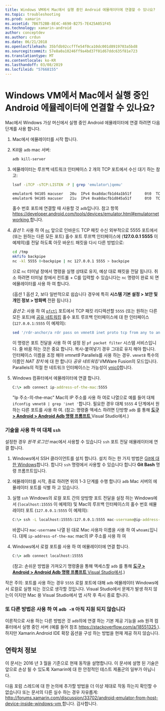 ```yaml
---
title: Windows VM에서 Mac에서 실행 중인 Android 에뮬레이터에 연결할 수 있나요?
ms.topic: troubleshooting
ms.prod: xamarin
ms.assetid: 7B6752BB-8E4C-4690-B275-7E425A051F45
ms.technology: xamarin-android
author: conceptdev
ms.author: crdun
ms.date: 06/21/2018
ms.openlocfilehash: 35bfdb92ccfffe54f0ca10dc001d8919703a5bd8
ms.sourcegitcommit: 57e8a0a10246ff9a4bd37f01d67ddc635f81e723
ms.translationtype: MT
ms.contentlocale: ko-KR
ms.lasthandoff: 03/08/2019
ms.locfileid: "57668155"
---
```

# <a name="is-it-possible-to-connect-to-android-emulators-running-on-a-mac-from-a-windows-vm"></a>Windows VM에서 Mac에서 실행 중인 Android 에뮬레이터에 연결할 수 있나요?

Mac에서 Windows 가상 머신에서 실행 중인 Android 에뮬레이터에 연결 하려면 다음 단계를 사용 합니다.

1.  Mac에서 에뮬레이터를 시작 합니다.

2.  Kill을 `adb` mac 서버:

    ```bash
    adb kill-server
    ```

3.  에뮬레이터는 루프백 네트워크 인터페이스 2 개의 TCP 포트에서 수신 대기 하는 참고:

    ```bash
    lsof -iTCP -sTCP:LISTEN -P | grep 'emulator\|qemu'

    emulator6 94105 macuser   20u  IPv4 0xa8dacfb1d4a1b51f      0t0  TCP localhost:5555 (LISTEN)
    emulator6 94105 macuser   21u  IPv4 0xa8dacfb1d845a51f      0t0  TCP localhost:5554 (LISTEN)
    ```

    홀수 번호 포트에 연결할 때 사용할 것 `adb`입니다. 참고 항목 [ https://developer.android.com/tools/devices/emulator.html#emulatornetworking ](https://developer.android.com/tools/devices/emulator.html#emulatornetworking)합니다.

4.  _옵션 1_: 사용 하 여 [`nc`](https://developer.apple.com/library/mac/documentation/Darwin/Reference/ManPages/man1/nc.1.html)
    앞으로 인바운드 TCP 패킷 수신 외부적으로 5555 포트에서 (또는 원하는 다른 모든 포트) 홀수 포트 루프백 인터페이스에 (**127.0.0.1 5555** 이 예제의)를 전달 하도록 아웃 바운드 패킷을 다시 다른 방법으로:

    ```bash
    cd /tmp
    mkfifo backpipe
    nc -kl 5555 0<backpipe | nc 127.0.0.1 5555 > backpipe
    ```

    으로 `nc` 터미널 창에서 명령을 실행 상태로 유지, 예상 대로 패킷을 전달 됩니다. 취소 하려면 터미널 창에서 컨트롤 + C를 입력할 수 있습니다는 `nc` 명령이 완료 되 면 에뮬레이터를 사용 하 여 합니다.

    (옵션 1 옵션 2, 보다 일반적으로 쉽습니다 경우에 특히 **시스템 기본 설정 > 보안 및 개인 정보 > 방화벽** 전환 됩니다.) 

    _옵션 2_: 사용 하 여 [`pfctl`](https://developer.apple.com/library/mac/documentation/Darwin/Reference/ManPages/man8/pfctl.8.html)
    포트에서 TCP 패킷 리디렉션할 `5555` (또는 원하는 다른 모든 포트)에 [공유 네트워킹](http://kb.parallels.com/en/4948) 홀수 포트 루프백 인터페이스에 대 한 인터페이스 (`127.0.0.1:5555` 이 예제의):

    ```bash
    sed '/rdr-anchor/a rdr pass on vmnet8 inet proto tcp from any to any port 5555 -> 127.0.0.1 port 5555' /etc/pf.conf | sudo pfctl -ef -
    ```

    이 명령은 포트 전달을 사용 하 여 설정 된 `pf packet filter` 시스템 서비스입니다. 줄 바꿈 하는 것은 중요 합니다. 복사-붙여넣기 경우 그대로 유지 해야 합니다. 인터페이스 이름을 조정 해야 *vmnet8* Parallels를 사용 하는 경우. `vmnet8` 특수의 이름인 *NAT 장치* 에 대 한 합니다 *공유 네트워킹* VMWare Fusion의 모드입니다. Parallels의 적절 한 네트워크 인터페이스는 가능성이 [vnic0](http://download.parallels.com/doc/psbm/en/Parallels_Server_Bare_Metal_Users_Guide/29258.htm)합니다.

5.  Windows 컴퓨터에서 에뮬레이터에 연결 합니다.

    ```cmd
    C:\> adb connect ip-address-of-the-mac:5555
    ```

    "Ip 주소-의-the-mac" Mac의 IP 주소를 사용 하 여로 나열으로 예를 들어 대체 `ifconfig vmnet8 | grep 'inet '`합니다. 필요한 경우 대체 `5555` 4 단계에서 원하는 다른 포트를 사용 하 여\. (참고: 명령줄 액세스 하려면 단방향 `adb` 를 통해 [ **도구 > Android > Android Adb 명령 프롬프트** ](~/cross-platform/troubleshooting/questions/version-logs.md#adb-logcat) Visual Studio에서.)

### <a name="alternate-technique-using-ssh"></a>기술을 사용 하 여 대체 `ssh`

설정한 경우 _원격 로그인_ mac에서 사용할 수 있습니다 `ssh` 포트 전달 에뮬레이터에 연결 합니다.

1.  Windows에서 SSH 클라이언트를 설치 합니다. 설치 하는 한 가지 방법은 [Git에 대 한 Windows](https://git-for-windows.github.io/)합니다. 합니다 `ssh` 명령에서 사용할 수 있습니다 합니다 **Git Bash** 명령 프롬프트입니다.

2.  에뮬레이터를 시작, 종료 하려면 위의 1-3 단계를 수행 합니다 `adb` Mac 서버의 에뮬레이터 포트를 식별 하 고 있습니다.

3.  실행 `ssh` Windows의 로컬 포트 간의 양방향 포트 전달을 설정 하는 Windows에서 (`localhost:15555` 이 예제의) 및 Mac의 루프백 인터페이스의 홀수 번호 에뮬레이터 포트 (`127.0.0.1:5555` 이 예제의):

    ```cmd 
    C:\> ssh -L localhost:15555:127.0.0.1:5555 mac-username@ip-address-of-the-mac
    ```

    바꿉니다 `mac-username` 나열 된 대로 Mac 사용자 이름을 사용 하 여 `whoami`입니다. 대체 `ip-address-of-the-mac` mac의 IP 주소를 사용 하 여

4.  Windows에서 로컬 포트를 사용 하 여 에뮬레이터에 연결 합니다.

    ```cmd
    C:\> adb connect localhost:15555
    ```

    (참고: 손쉬운 방법을 가져오기 명령줄을 통해 액세스할 `adb` 를 통해 [ **도구 > Android > Android Adb 명령 프롬프트** Visual Studio에서](~/cross-platform/troubleshooting/questions/version-logs.md#adb-logcat).)

작은 주의: 포트를 사용 하는 경우 `5555` 로컬 포트에 대해 `adb` 에뮬레이터 Windows에서 로컬로 실행 되는 것으로 생각할 것입니다. Visual Studio에서 문제가 발생 하지 않는이 이지만 Mac 용 Visual Studio에서 앱 시작 후 즉시 종료 합니다.

### <a name="alternate-technique-using-adb--h-is-not-yet-supported"></a>또 다른 방법은 사용 하 여 `adb -H` 아직 지원 되지 않습니다

이론적으로 사용 하는 다른 방법은 것 `adb`의에 연결 하는 기본 제공 기능을 `adb` 원격 컴퓨터에서 실행 중인 서버 (예를 들어 참조 [ https://stackoverflow.com/a/18551325 ](https://stackoverflow.com/a/18551325)).
하지만 Xamarin.Android IDE 확장 옵션을 구성 하는 방법을 현재 제공 하지 않습니다.

## <a name="contact-information"></a>연락처 정보

이 문서는 2016 년 3 월을 기준으로 현재 동작을 설명합니다. 이 문서에 설명 된 기술은 앞으로 손상 될 수 있도록 Xamarin에 대 한 안정적인 테스트 제품군의 일부가 아닙니다.

다음 포럼 스레드에 대 한 논의에 추가할 방법을 더 이상 제대로 작동 하는지 확인할 수 없습니다 또는 문서의 다른 실수 하는 경우 자유롭게: [ http://forums.xamarin.com/discussion/33702/android-emulator-from-host-device-inside-windows-vm ](http://forums.xamarin.com/discussion/33702/android-emulator-from-host-device-inside-windows-vm)합니다.
감사합니다.

